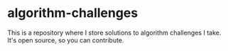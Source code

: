 # algorithm-challenges
This is a repository where I store solutions to algorithm challenges I take. It's open source, so you can contribute.

